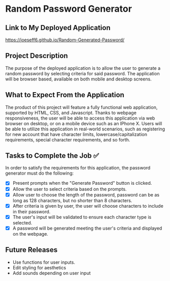 # Random Password Generator

## Link to My Deployed Application

https://joeseff6.github.io/Random-Generated-Password/

## Project Description

The purpose of the deployed application is to allow the user to generate a random password by selecting criteria for said password. The application will be browser based, available on both mobile and desktop screens.

## What to Expect From the Application

The product of this project will feature a fully functional web application, supported by HTML, CSS, and Javascript. Thanks to webpage responsiveness, the user will be able to access this application via web browser on desktop, or on a mobile device such as an IPhone X. Users will be able to utilize this application in real-world scenarios, such as registering for new account that have character limits, lowercase/capitalization requirements, special character requirements, and so forth.

## Tasks to Complete the Job :white_check_mark:

In order to satisfy the requirements for this application, the password generator must do the following:

- [x] Present prompts when the "Generate Password" button is clicked.
- [x] Allow the user to select criteria based on the prompts.
- [x] Allow user to choose the length of the password, password can be as long as 128 characters, but no shorter than 8 characters.
- [x] After criteria is given by user, the user will choose characters to include in their password.
- [x] The user's input will be validated to ensure each character type is selected.
- [x] A password will be generated meeting the user's criteria and displayed on the webpage.

## Future Releases

* Use functions for user inputs.
* Edit styling for aesthetics
* Add sounds depending on user input


